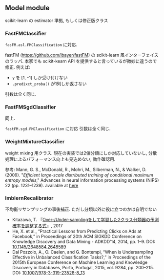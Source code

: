 ## Model module

scikit-learn の estimator 準拠, もしくは修正版クラス

### FastFMClassifier

`fasFM.asl.FMClassification` に対応.

fastFM (https://github.com/ibayer/fastFM) の scikit-learn 風インターフェイスのラッパ. 本家でも scikit-kearn API を提供すると言っているが微妙に違うので修正.
例えば:
* `y` を [1, -1] しか受け付けない
* `.predixct_proba()` が1列しか返さない

引数は全く同じ.

### FastFMSgdClassifier

同上.

`fastFM.sgd.FMClassification` に対応
引数は全く同じ.

### WeightMixtureClassifier

weight mixing 用クラス. 現在の実装では2値分類にしか対応していないし, 分散処理によるパフォーマンス向上も見込めない, 動作確認用.

参考: Mann, G. S., McDonald, R., Mohri, M., Silberman, N., & Walker, D. (2009). "_Efficient large-scale distributed training of conditional maximum entropy models_," Advances in neural information processing systems (NIPS) 22 (pp. 1231–1239). available at [here](https://papers.nips.cc/paper/3881-efficient-large-scale-distributed-training-of-conditional-maximum-entropy-models)

### ImblernRecalibrator

不均衡リサンプリングの事後補正. ただし分類以外に役に立つのかは自明でない

* Kitazawa, T. 『[Over-/Under-samplingをして学習した2クラス分類器の予測確率を調整する式](https://takuti.me/note/adjusting-for-oversampling-and-undersampling/)』, 2017
* He, X. et al., “Practical Lessons from Predicting Clicks on Ads at Facebook,” in Proceedings of 20th ACM SIGKDD Conference on Knowledge Discovery and Data Mining - ADKDD’14, 2014, pp. 1–9. DOI: [10.1145/2648584.2648589](https://doi.org/10.1145/2648584.2648589)
* Dal Pozzolo, A., O. Caelen, and G. Bontempi, “When is Undersampling Effective in Unbalanced Classification Tasks?,” in Proceedings of the 2015th European Conference on Machine Learning and Knowledge Discovery in Databases, Porto, Portugal, 2015, vol. 9284, pp. 200–215. DOI: [10.1007/978-3-319-23528-8_13](https://doi.org/10.1007/978-3-319-23528-8_13)
